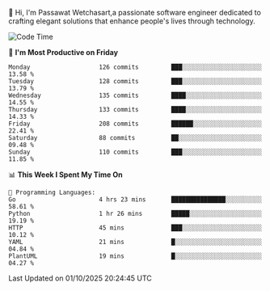 
👋 Hi, I'm Passawat Wetchasart,a passionate software engineer dedicated to crafting elegant solutions that enhance people's lives through technology.


<!--START_SECTION:waka-->
![Code Time](http://img.shields.io/badge/Code%20Time-2%2C234%20hrs%2016%20mins-blue)

📅 **I'm Most Productive on Friday** 

```text
Monday                   126 commits         ███░░░░░░░░░░░░░░░░░░░░░░   13.58 % 
Tuesday                  128 commits         ███░░░░░░░░░░░░░░░░░░░░░░   13.79 % 
Wednesday                135 commits         ████░░░░░░░░░░░░░░░░░░░░░   14.55 % 
Thursday                 133 commits         ████░░░░░░░░░░░░░░░░░░░░░   14.33 % 
Friday                   208 commits         ██████░░░░░░░░░░░░░░░░░░░   22.41 % 
Saturday                 88 commits          ██░░░░░░░░░░░░░░░░░░░░░░░   09.48 % 
Sunday                   110 commits         ███░░░░░░░░░░░░░░░░░░░░░░   11.85 % 
```


📊 **This Week I Spent My Time On** 

```text
💬 Programming Languages: 
Go                       4 hrs 23 mins       ███████████████░░░░░░░░░░   58.61 % 
Python                   1 hr 26 mins        █████░░░░░░░░░░░░░░░░░░░░   19.19 % 
HTTP                     45 mins             ███░░░░░░░░░░░░░░░░░░░░░░   10.12 % 
YAML                     21 mins             █░░░░░░░░░░░░░░░░░░░░░░░░   04.84 % 
PlantUML                 19 mins             █░░░░░░░░░░░░░░░░░░░░░░░░   04.27 % 
```


 Last Updated on 01/10/2025 20:24:45 UTC
<!--END_SECTION:waka-->

<!--
**markpassawat/markpassawat** is a ✨ _special_ ✨ repository because its `README.md` (this file) appears on your GitHub profile.

Here are some ideas to get you started:

- 🔭 I’m currently working on ...
- 🌱 I’m currently learning ...
- 👯 I’m looking to collaborate on ...
- 🤔 I’m looking for help with ...
- 💬 Ask me about ...
- 📫 How to reach me: ...
- 😄 Pronouns: He/Him
- ⚡ Fun fact: ...
-->

